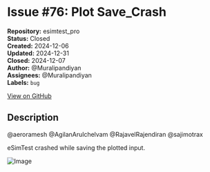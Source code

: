 # Issue #76: Plot Save_Crash

**Repository:** esimtest_pro  
**Status:** Closed  
**Created:** 2024-12-06  
**Updated:** 2024-12-31  
**Closed:** 2024-12-07  
**Author:** @Muralipandiyan  
**Assignees:** @Muralipandiyan  
**Labels:** `bug`  

[View on GitHub](https://github.com/Simtestlab/esimtest_pro/issues/76)

## Description

@aeroramesh @AgilanArulchelvam @RajavelRajendiran @sajimotrax 

eSimTest crashed while saving the plotted input.

![Image](https://github.com/user-attachments/assets/9684e90d-a844-4789-86f9-560d960d3a1a)